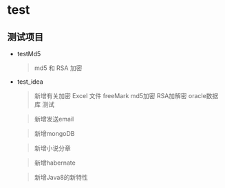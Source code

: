 # test
## 测试项目
* testMd5 

	> md5 和 RSA 加密
	
* test_idea

	> 新增有关加密 Excel 文件 freeMark md5加密 RSA加解密 oracle数据库 测试

	> 新增发送email
	
	> 新增mongoDB
	
	> 新增小说分章
	
	> 新增habernate

	> 新增Java8的新特性
